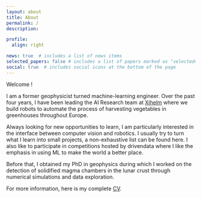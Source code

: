 ```yaml
---
layout: about
title: About
permalink: /
description: 

profile:
  align: right

news: true  # includes a list of news items
selected_papers: false # includes a list of papers marked as "selected={true}"
social: true  # includes social icons at the bottom of the page
---
```


Welcome !

I am a former geophysicist turned machine-learning engineer. Over the past four years, I have been leading the AI Research team at [Xihelm](https://www.xihelm.com) where we build robots to automate the process of harvesting vegetables in greenhouses throughout Europe.

Always looking for new opportunities to learn, I am particularly interested in the interface between computer vision and robotics. I usually try to turn what I learn into small projects, a non-exhaustive list can be found here. I also like to participate in competitions hosted by drivendata where I like the emphasis in using ML to make the world a better place.

Before that, I obtained my PhD in geophysics during which I worked on the detection of solidified magma chambers in the lunar crust through numerical simulations and data exploration.

For more information, here is my complete [CV](https://cthorey.github.io/online-cv/).

